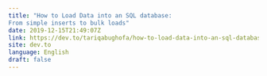 ```yaml
---
title: "How to Load Data into an SQL database:
From simple inserts to bulk loads"
date: 2019-12-15T21:49:07Z
link: https://dev.to/tariqabughofa/how-to-load-data-into-an-sql-database-from-simple-inserts-to-bulk-loads-4352?utm_medium=RSS&utm_source=news.12bit.vn
site: dev.to
language: English
draft: false
---
```

